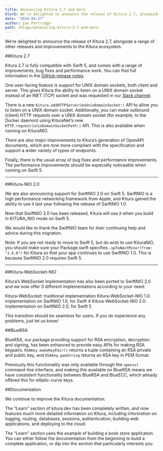 ```yaml
---
title: Announcing Kitura 2.7 and more
blurb: We’re delighted to announce the release of Kitura 2.7, alongside a range of other releases and improvements to the Kitura ecosystem.
date: "2019-04-17"
author: Ian Partridge
path: /blogs/announcing-kitura-2-7-and-more
---
```


We’re delighted to announce the release of Kitura 2.7, alongside a range of other releases and improvements to the Kitura ecosystem.

##Kitura 2.7

Kitura 2.7 is fully compatible with Swift 5, and comes with a range of improvements, bug fixes and performance work. You can find full information in the [GitHub release notes](https://github.com/Kitura/Kitura/releases/tag/2.7.0).

One user-facing feature is support for UNIX domain sockets, both client and server. This gives Kitura the ability to listen on a UNIX domain socket instead of an INET (TCP) socket and was requested in our [Slack channel](http://swift-at-ibm-slack.mybluemix.net).

There is a new `Kitura.addHTTPServer(onUnixDomainSocket:)` API to allow you to listen on a UNIX domain socket. Additionally, you can make outbound (client) HTTP requests over a UNIX domain socket (for example, to the Docker daemon) using KituraNet’s new `HTTP.request(unixDomainSocketPath:)` API. This is also available when running on KituraNIO.

There are also major improvements to Kitura’s generation of OpenAPI documents, which are now more compliant with the specification and support a wider variety of types of endpoints.

Finally, there is the usual array of bug fixes and performance improvements. The performance improvements should be especially noticeable when running on Swift 5.

---

##Kitura-NIO 2.0

We are also announcing support for SwiftNIO 2.0 on Swift 5. SwiftNIO is a high performance networking framework from Apple, and Kitura gained the ability to use it last year following the release of SwiftNIO 1.0.

Now that SwiftNIO 2.0 has been released, Kitura will use it when you build in KITURA_NIO mode on Swift 5.

We would like to thank the SwiftNIO team for their continuing help and advice during this migration.

Note: If you are not ready to move to Swift 5, but do wish to use KituraNIO, you should make sure your Package.swift specifies `.upToNextMinor(from: "2.6.0")` for Kitura so that your app continues to use SwiftNIO 1.0. This is because SwiftNIO 2.0 requires Swift 5.

---

##Kitura-WebSocket-NIO

Kitura’s WebSocket implementation has also been ported to SwiftNIO 2.0 and we now offer 3 different implementations according to your need:

Kitura-WebSocket: traditional implementation
Kitura-WebSocket-NIO 1.0: implementation on SwiftNIO 1.0, for Swift 4
Kitura-WebSocket-NIO 2.0: implementation on SwiftNIO 2.0, for Swift 5

This transition should be seamless for users. If you do experience any problems, just let us know!

##BlueRSA

BlueRSA, our package providing support for RSA encryption, decryption and signing, has been enhanced to provide easy APIs for making RSA keypairs. `RSAKey.makeKeyPair()` returns a tuple containing an RSA private and public key, and `RSAKey.pemString` returns an RSA key in PEM format.

Previously this functionality was only available through the `openssl` command-line interface, and making this available on BlueRSA means we have consistent functionality between BlueRSA and BlueECC, which already offered this for elliptic-curve keys.

##Documentation

We continue to improve the Kitura documentation.

The “Learn” section of kitura.dev has been completely written, and now features much more detailed information on Kitura, including information on logging, routing, databases, sessions, authentication, building web applications, and deploying to the cloud.

The “Learn” section uses the example of building a book store application. You can either follow the documentation from the beginning to build a complete application, or dip into the section that particularly interests you.
